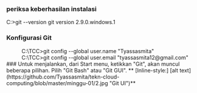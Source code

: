 ### periksa keberhasilan instalasi
  C:\>git --version 
  git version 2.9.0.windows.1
### Konfigurasi Git 
 <dd> C:\TCC>git config --global user.name "Tyassasmita" </dd>
 <dd> C:\TCC>git config --global user.email "tyassasmita12@gmail.com" </dd>
### Untuk menjalankan, dari Start menu, ketikkan "Git", akan muncul beberapa pilihan. Pilih "Git Bash" atau "Git GUI".
**
[Inline-style:]
[alt text](https://github.com/Tyassasmita/tekn-cloud-computing/blob/master/minggu-01/2.jpg "Git UI")**
